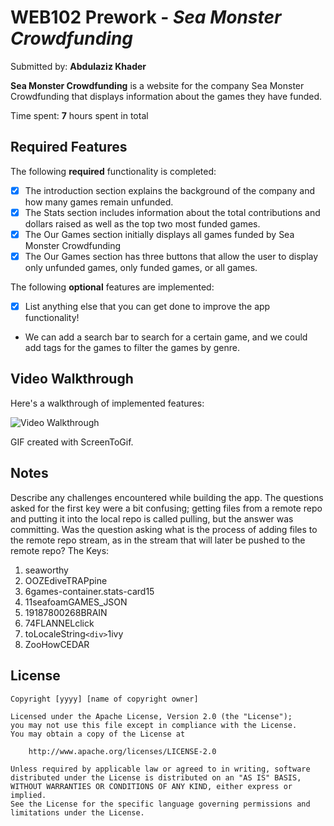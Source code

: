# WEB102 Prework - *Sea Monster Crowdfunding*

Submitted by: **Abdulaziz Khader**

**Sea Monster Crowdfunding** is a website for the company Sea Monster Crowdfunding that displays information about the games they have funded.

Time spent: **7** hours spent in total

## Required Features

The following **required** functionality is completed:

* [x] The introduction section explains the background of the company and how many games remain unfunded.
* [x] The Stats section includes information about the total contributions and dollars raised as well as the top two most funded games.
* [x] The Our Games section initially displays all games funded by Sea Monster Crowdfunding
* [x] The Our Games section has three buttons that allow the user to display only unfunded games, only funded games, or all games.

The following **optional** features are implemented:

* [x] List anything else that you can get done to improve the app functionality!
- We can add a search bar to search for a certain game, and we could add tags for the games to filter the games by genre.

## Video Walkthrough

Here's a walkthrough of implemented features:

<img src='/PreWork.gif' title='Video Walkthrough' width='' alt='Video Walkthrough' />

<!-- Replace this with whatever GIF tool you used! -->
GIF created with ScreenToGif.
<!-- Recommended tools:
[Kap](https://getkap.co/) for macOS
[ScreenToGif](https://www.screentogif.com/) for Windows
[peek](https://github.com/phw/peek) for Linux. -->

## Notes

Describe any challenges encountered while building the app. 
The questions asked for the first key were a bit confusing; getting files from a remote repo and putting it into the local repo is called pulling, but the answer was committing. Was the question asking what is the process of adding files to the remote repo stream, as in the stream that will later be pushed to the remote repo?
The Keys:
1. seaworthy
2. OOZEdiveTRAPpine
3. 6games-container.stats-card15
4. 11seafoamGAMES_JSON
5. 19187800268BRAIN
6. 74FLANNELclick
7. toLocaleString`<div>`1ivy
8. ZooHowCEDAR

## License

    Copyright [yyyy] [name of copyright owner]

    Licensed under the Apache License, Version 2.0 (the "License");
    you may not use this file except in compliance with the License.
    You may obtain a copy of the License at

        http://www.apache.org/licenses/LICENSE-2.0

    Unless required by applicable law or agreed to in writing, software
    distributed under the License is distributed on an "AS IS" BASIS,
    WITHOUT WARRANTIES OR CONDITIONS OF ANY KIND, either express or implied.
    See the License for the specific language governing permissions and
    limitations under the License.
